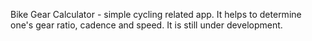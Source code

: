 Bike Gear Calculator - simple cycling related app. 
It helps to determine one's gear ratio, cadence and speed. 
It is still under development.
